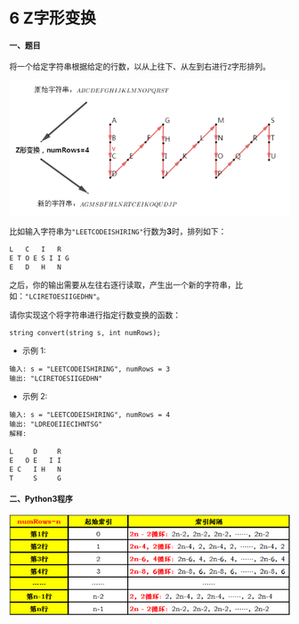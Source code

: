 # 6 Z字形变换


#### 一、题目

将一个给定字符串根据给定的行数，以从上往下、从左到右进行```Z```字形排列。

![image](https://github.com/Anfany/LeetCode_Python3_Solution/blob/master/%E5%AD%97%E7%AC%A6%E4%B8%B2/6.1.png)

比如输入字符串为```"LEETCODEISHIRING"```行数为**3**时，排列如下：
```
L   C   I   R
E T O E S I I G
E   D   H   N
```
之后，你的输出需要从左往右逐行读取，产生出一个新的字符串，比如：```"LCIRETOESIIGEDHN"```。

请你实现这个将字符串进行指定行数变换的函数：
```
string convert(string s, int numRows);
```
* 示例 1:
```
输入: s = "LEETCODEISHIRING", numRows = 3
输出: "LCIRETOESIIGEDHN"
```
* 示例 2:
```
输入: s = "LEETCODEISHIRING", numRows = 4
输出: "LDREOEIIECIHNTSG"
解释:

L     D     R
E   O E   I I
E C   I H   N
T     S     G
```

#### 二、Python3程序


![image](https://github.com/Anfany/LeetCode_Python3_Solution/blob/master/%E5%AD%97%E7%AC%A6%E4%B8%B2/6.2.png)

```

```

